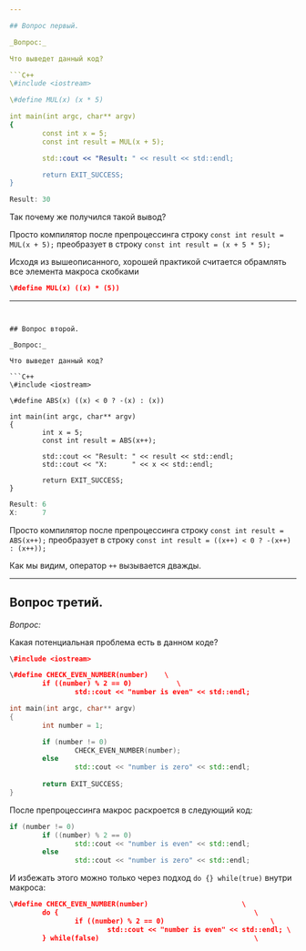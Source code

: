 ```yaml
---

## Вопрос первый.

_Вопрос:_

Что выведет данный код?

```C++
\#include <iostream>

\#define MUL(x) (x * 5)

int main(int argc, char** argv)
{
		const int x = 5;
		const int result = MUL(x + 5);

		std::cout << "Result: " << result << std::endl;

		return EXIT_SUCCESS;
}
```

```C++
Result: 30
```

Так почему же получился такой вывод?

Просто компилятор после препроцессинга строку `const int result = MUL(x + 5);` преобразует в строку `const int result = (x + 5 * 5);`

Исходя из вышеописанного, хорошей практикой считается обрамлять все элемента макроса скобками

```C++
\#define MUL(x) ((x) * (5))
```

---
```


## Вопрос второй.

_Вопрос:_

Что выведет данный код?

```C++
\#include <iostream>

\#define ABS(x) ((x) < 0 ? -(x) : (x))

int main(int argc, char** argv)
{
		int x = 5;
		const int result = ABS(x++);

		std::cout << "Result: " << result << std::endl;
		std::cout << "X:      " << x << std::endl;

		return EXIT_SUCCESS;
}
```

```C++
Result: 6
X:      7
```

Просто компилятор после препроцессинга строку `const int result = ABS(x++);` преобразует в строку `const int result = ((x++) < 0 ? -(x++) : (x++));`

Как мы видим, оператор `++` вызывается дважды.

---

## Вопрос третий.

_Вопрос:_

Какая потенциальная проблема есть в данном коде?

```C++
\#include <iostream>

\#define CHECK_EVEN_NUMBER(number)    \
		if ((number) % 2 == 0)           \
				std::cout << "number is even" << std::endl;

int main(int argc, char** argv)
{
		int number = 1;

		if (number != 0)
				CHECK_EVEN_NUMBER(number);
		else
				std::cout << "number is zero" << std::endl;
	
		return EXIT_SUCCESS;
}
```

После препроцессинга макрос раскроется в следующий код:

```C++
if (number != 0)
		if ((number) % 2 == 0)
				std::cout << "number is even" << std::endl;
		else
				std::cout << "number is zero" << std::endl;
```

И избежать этого можно только через подход `do {} while(true)` внутри макроса:

```C++
\#define CHECK_EVEN_NUMBER(number)                       \
		do {                                                \
				if ((number) % 2 == 0)                          \
						std::cout << "number is even" << std::endl; \
		} while(false)                                      \
```